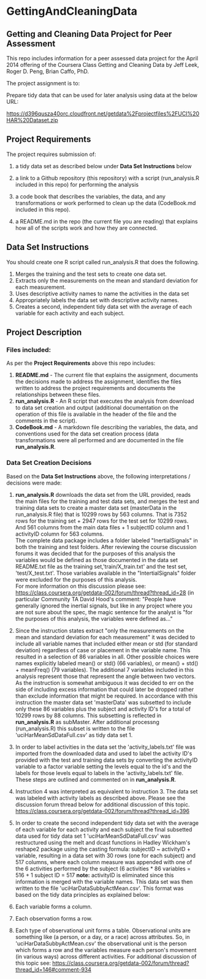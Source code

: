 GettingAndCleaningData
======================

## Getting and Cleaning Data Project for Peer Assessment

This repo includes information for a peer assessed data project for the April 2014 offering of the Coursera Class Getting and Cleaning Data by Jeff Leek, Roger D. Peng, Brian Caffo, PhD.

The project assignment is to:

Prepare tidy data that can be used for later analysis using data at the below URL:

https://d396qusza40orc.cloudfront.net/getdata%2Fprojectfiles%2FUCI%20HAR%20Dataset.zip 

## Project Requirements

The project requires submission of:

1) a tidy data set as described below under **Data Set Instructions** below

2) a link to a Github repository (this repository) with a script (run_analysis.R included in this repo) for performing the analysis

3) a code book that describes the variables, the data, and any transformations or work performed to clean up the data (CodeBook.md included in this repo). 

4) a README.md in the repo (the current file you are reading) that explains how all of the scripts work and how they are connected.  

## Data Set Instructions

You should create one R script called run_analysis.R that does the following. 

1. Merges the training and the test sets to create one data set.
2. Extracts only the measurements on the mean and standard deviation for each measurement. 
3. Uses descriptive activity names to name the activities in the data set
4. Appropriately labels the data set with descriptive activity names. 
5. Creates a second, independent tidy data set with the average of each variable for each activity and each subject. 

## Project Description

### Files included:

As per the **Project Requirements** above this repo includes:

1. **README.md** - The current file that explains the assignment, documents the decisions made to address the assignment, identifies the files written to address the project requirements and documents the relationships between these files.
2. **run_analysis.R** - An R script that executes the analysis from download to data set creation and output (additional documentation on the operation of this file is available in the header of the file and the comments in the script).
3. **CodeBook.md** - A markdown file describing the variables, the data, and conventions used for the data set creation process (data transformations were all performed and are documented in the file **run_analysis.R**.

### Data Set Creation Decisions

Based on the **Data Set Instructions** above, the following interpretations / decisions were made:

1. **run_analysis.R** downloads the data set from the URL provided, reads the main files for the training and test data sets, and merges the test and training data sets to create a master data set (masterData in the run_analysis.R file) that is 10299 rows by 563 columns.  That is 7352 rows for the training set + 2947 rows for the test set for 10299 rows.  And 561 columns from the main data files + 1 subjectID column and 1 activityID column for 563 columns.  
The complete data package includes a folder labeled "InertialSignals" in both the training and test folders.  After reviewing the course discussion forums it was  decided that for the purposes of this analysis the variables would be defined as those documented in the data set README.txt file as the training set,'train/X_train.txt' and the test set, 'test/X_test.txt'.  Those variables available in the "IntertialSignals" folder were excluded for the purposes of this analysis.  
For more information on this discussion please see: https://class.coursera.org/getdata-002/forum/thread?thread_id=28 (in particular Community TA David Hood's comment: "People have generally ignored the inertial signals, but like in any project where you are not sure about the spec, the magic sentence for the analyst is "for the purposes of this analysis, the variables were defined as..."

2. Since the instruction states extract "only the measurements on the mean and standard deviation for each measurement" it was decided to include all variable names that included either mean or std (for standard deviation) regardless of case or placement in the variable name.  This resulted in a selection of 86 variables in all. Other possible choices were names explicitly labeled mean() or std() (66 variables), or mean() + std() + meanFreq() (79 variables). The additional 7 variables included in this analysis represent those that represent the angle between two vectors.  As the instruction is somewhat ambiguous it was decided to err on the side of including excess information that could later be dropped rather than exclude information that might be required.
In accordance with this instruction the master data set 'masterData' was subsetted to include only these 86 variables plus the subject and activity ID's for a total of 10299 rows by 88 columns.  This subsetting is reflected in **run_analysis.R** as subMaster.  After additional processng (run_analysis.R) this subset is written to the file 'uciHarMeanSdDataFull.csv' as tidy data set 1.

3. In order to label activities in the data set the 'activity_labels.txt' file was imported from the downloaded data and used to label the activity ID's provided with the test and training data sets by converting the activityID variable to a factor variable setting the levels equal to the id's and the labels for those levels equal to labels in the 'activity_labels.txt' file.  These steps are outlined and commented on in **run_analysis.R**.

4. Instruction 4 was interpreted as equivalent to instruction 3.  The data set was labeled with activity labels as described above.  Please see the discussion forum thread below for additional discussion of this topic.
https://class.coursera.org/getdata-002/forum/thread?thread_id=396

5. In order to create the second independent tidy data set with the average of each variable for each activity and each subject the final subsetted data used for tidy data set 1 'uciHarMeanSdDataFull.csv' was restructured using the melt and dcast functions in Hadley Wickham's reshape2 package using the casting formula: subjectID ~ activityID + variable, resulting in a data set with 30 rows (one for each subject) and 517 columns, where each column measure was appended with one of the 6 activities performed by the subject (6 activities * 86 variables = 516 + 1 subject ID = 517 **note:** activityID is eliminated since this information is merged with the variable names.  This data set was then written to the file 'uciHarDataSubbyActMean.csv'.
This format was based on the tidy data principles as explained below:
1. Each variable forms a column.
2. Each observation forms a row.
3. Each type of observational unit forms a table.
Observational units are something like (a person, or a day, or a race) across attributes.
So, in 'uciHarDataSubbyActMean.csv' the observational unit is the person which forms a row and the variables measure each person's movement (in various ways) across different activities. For additional discussion of this topic see:
https://class.coursera.org/getdata-002/forum/thread?thread_id=146#comment-934



